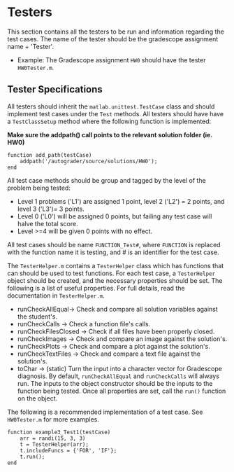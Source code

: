 # Testers
This section contains all the testers to be run and information regarding the test cases.
The name of the tester should be the gradescope assignment name + 'Tester'.
- Example: The Gradescope assignment `HW0` should have the tester `HW0Tester.m`.
## Tester Specifications
All testers should inherit the `matlab.unittest.TestCase` class and should implement test cases under the `Test` methods.
All testers should have have a `TestClassSetup` method where the following function is implemented:

**Make sure the addpath() call points to the relevant solution folder (ie. HW0)**
```
function add_path(testCase)
    addpath('/autograder/source/solutions/HW0');
end
```
All test case methods should be group and tagged by the level of the problem being tested:
- Level 1 problems ('L1') are assigned 1 point, level 2 ('L2') = 2 points, and level 3 ('L3')= 3 points.
- Level 0 ('L0') will be assigned 0 points, but failing any test case will halve the total score.
- Level >=4 will be given 0 points with no effect.
 
All test cases should be name `FUNCTION_Test#`, where `FUNCTION` is replaced with the function name it is testing, and # is an identifier for the test case.

The `TesterHelper.m` contains a `TesterHelper` class which has functions that can should be used to test functions. 
For each test case, a `TesterHelper` object should be created, and the necessary properties should be set. The following is a list of useful properties. 
For full details, read the documentation in `TesterHelper.m`.
- runCheckAllEqual-> Check and compare all solution variables against the student's.
- runCheckCalls -> Check a function file's calls.
- runCheckFilesClosed -> Check if all files have been properly closed.
- runCheckImages -> Check and compare an image against the solution's.
- runCheckPlots -> Check and compare a plot against the solution's.
- runCheckTextFiles -> Check and compare a text file against the solution's.
- toChar -> (static) Turn the input into a character vector for Gradescope diagnosis.
By default, `runCheckAllEqual` and `runCheckCalls` will always run. The inputs to the object constructor should be the inputs to the function being tested. 
Once all properties are set, call the `run()` function on the object.

The following is a recommended implementation of a test case. See `HW0Tester.m` for more examples.
```
function example3_Test1(testCase)
    arr = randi(15, 3, 3)
    t = TesterHelper(arr);
    t.includeFuncs = {'FOR', 'IF'};
    t.run();
end
```
